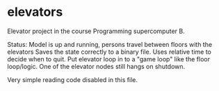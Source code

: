 elevators
=========

Elevator project in the course Programming supercomputer B.

Status:
Model is up and running, persons travel between floors with the elevators
Saves the state correctly to a binary file.
Uses relative time to decide when to quit.
Put elevator loop in to a "game loop" like the floor loop/logic. 
One of the elevator nodes still hangs on shutdown.

Very simple reading code disabled in this file.
